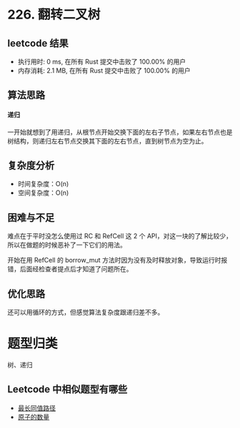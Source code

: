 # 226. 翻转二叉树

## leetcode 结果

* 执行用时: 0 ms, 在所有 Rust 提交中击败了 100.00% 的用户
* 内存消耗: 2.1 MB, 在所有 Rust 提交中击败了 100.00% 的用户

## 算法思路

#### 递归

一开始就想到了用递归，从根节点开始交换下面的左右子节点，如果左右节点也是树结构，则递归左右节点交换其下面的左右节点，直到树节点为空为止。

## 复杂度分析

* 时间复杂度：O(n)
* 空间复杂度：O(n)

## 困难与不足

难点在于平时没怎么使用过 RC 和 RefCell 这 2 个 API，对这一块的了解比较少，所以在做题的时候恶补了一下它们的用法。

开始在用 RefCell 的 borrow_mut 方法时因为没有及时释放对象，导致运行时报错，后面经检查者提点后才知道了问题所在。

## 优化思路

还可以用循环的方式，但感觉算法复杂度跟递归差不多。

# 题型归类

树、递归

## Leetcode 中相似题型有哪些

* [最长同值路径](https://leetcode-cn.com/problems/longest-univalue-path/)
* [原子的数量](https://leetcode-cn.com/problems/number-of-atoms/)
